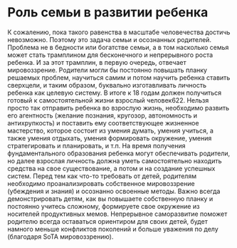 # Роль семьи в развитии ребенка

К сожалению, пока такого равенства в масштабе человечества достичь невозможно. Поэтому это задача семьи и осознанных родителей. Проблема не в бедности или богатстве семьи, а в том насколько семья может стать трамплином для бесконечного и непрерывного роста ребенка. И за этот трамплин, в первую очередь, отвечает мировоззрение. Родители могли бы постоянно повышать планку решаемых проблем, научиться самим и потом научить ребенка ставить сверхцели, и таким образом, буквально изготавливать личность ребенка как целевую систему.
В итоге к 18 годам должен получиться готовый к самостоятельной жизни взрослый человек622. Нельзя просто так отправить ребенка во взрослую жизнь, необходимо развить его агентность (желание познания, кругозор, автономность и антихрупкость) и поставить ему соответствующее жизненное мастерство, которое состоит из умения думать, умения учиться, а также умения отдыхать, умения формировать окружение, умения стратегировать и планировать, и т.п. На время получения фундаментального образования ребенка могут обеспечивать родители, но далее взрослая личность должна уметь самостоятельно находить средства на свое существование, а потом и на создание успешных систем. 
Перед тем как что-то требовать от детей, родителям необходимо проанализировать собственное мировоззрение (убеждения и знания) и осознанно освоенные методы. Важно всегда демонстрировать детям, как вы повышаете собственную планку и постоянно учитесь сложному, формируете свое окружение из носителей продуктивных мемов. Непрерывное саморазвитие поможет родителю всегда оставаться ориентиром для своих детей, будет намного меньше конфликтов поколений и больше уважения по делу (благодаря SoTA мировоззрению).
